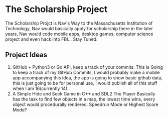 # The Scholarship Project
The Scholarship Projct is Nav's Way to the Massachusetts Institution of Technology, Nav would basically apply for scholarship there in the later years, Nav would code mobile apps, desktop games, computer science project and even hack into FBI... Stay Tuned.
## Project Ideas
1. GitHub + Python3 or Go API, keep a track of your commits.
This is Going to keep a track of my GitHub Commits, I would probably make a mobile app accompanying this idea, the app is going to show basic github data, this is just going to be for personal use, I would publish all of this stuff when I am 16(currently 14).
2. A Simple Hide and Seek Game in C++ and SDL2
The Player Basically has the task to find few objects in a map, the lowest time wins, every object would procedurally rendered. Speedrun Mode or Highest Score Mode?
